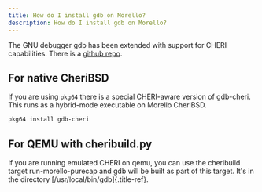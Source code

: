 ```yaml
---
title: How do I install gdb on Morello?
description: How do I install gdb on Morello?
---
```


<!-- This seems to be cheriBSD specific -->

The GNU debugger gdb has been extended with support for CHERI
capabilities. There is a [github repo](https://github.com/CTSRD-CHERI/gdb).

## For native CheriBSD

If you are using `pkg64` there is a special CHERI-aware
version of gdb-cheri. This runs as a hybrid-mode executable on Morello
CheriBSD.

```bash
pkg64 install gdb-cheri
```

## For QEMU with cheribuild.py

If you are running emulated CHERI on qemu, you can use the cheribuild
target run-morello-purecap and gdb will be built as part of this target.
It\'s in the directory [/usr/local/bin/gdb]{.title-ref}.
